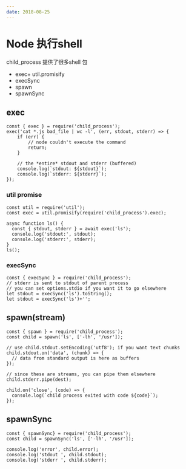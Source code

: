 ```yaml
---
date: 2018-08-25
---
```

# Node 执行shell
child_process 提供了很多shell 包
- exec+ util.promisify
- execSync
- spawn
- spawnSync

## exec
    const { exec } = require('child_process');
    exec('cat *.js bad_file | wc -l', (err, stdout, stderr) => {
        if (err) {
            // node couldn't execute the command
            return;
        }

        // the *entire* stdout and stderr (buffered)
        console.log(`stdout: ${stdout}`);
        console.log(`stderr: ${stderr}`);
    });

### util promise

    const util = require('util');
    const exec = util.promisify(require('child_process').exec);

    async function ls() {
      const { stdout, stderr } = await exec('ls');
      console.log('stdout:', stdout);
      console.log('stderr:', stderr);
    }
    ls();

### execSync
    const { execSync } = require('child_process');
    // stderr is sent to stdout of parent process
    // you can set options.stdio if you want it to go elsewhere
    let stdout = execSync('ls').toString();
    let stdout = execSync('ls')+'';

## spawn(stream)

    const { spawn } = require('child_process');
    const child = spawn('ls', ['-lh', '/usr']);

    // use child.stdout.setEncoding('utf8'); if you want text chunks
    child.stdout.on('data', (chunk) => {
      // data from standard output is here as buffers
    });

    // since these are streams, you can pipe them elsewhere
    child.stderr.pipe(dest);

    child.on('close', (code) => {
      console.log(`child process exited with code ${code}`);
    });

## spawnSync
    const { spawnSync} = require('child_process');
    const child = spawnSync('ls', ['-lh', '/usr']);

    console.log('error', child.error);
    console.log('stdout ', child.stdout);
    console.log('stderr ', child.stderr);